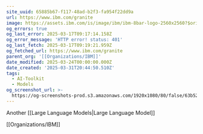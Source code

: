 ```yaml
---
site_uuid: 65885b67-f117-48ad-b2f3-fa954f22dd9a
url: https://www.ibm.com/granite
image: https://assets.ibm.com/is/image/ibm/ibm-8bar-logo-2560x2560?$original
og_errors: true
og_last_error: 2025-03-17T09:17:14.158Z
og_error_message: 'HTTP error! status: 401'
og_last_fetch: 2025-03-17T09:19:21.959Z
og_fetched_url: https://www.ibm.com/granite
parent_org: '[[Organizations/IBM]]'
date_modified: 2025-03-24T00:00:00.000Z
date_created: '2025-03-31T20:44:50.510Z'
tags:
  - AI-Toolkit
  - Models
og_screenshot_url: >-
  https://og-screenshots-prod.s3.amazonaws.com/1920x1080/80/false/63b529e55f0c47ec5a43ca5667bdbc6f19dba16c394f894f59572346ea63978a.jpeg
---
```


Another [[Large Language Models|Large Language Model]]


[[Organizations/IBM]]




